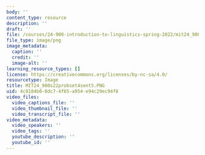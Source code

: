 ```yaml
---
body: ''
content_type: resource
description: ''
draft: ''
file: /courses/24-900-introduction-to-linguistics-spring-2022/mit24_900s22probset4sent5.png
file_type: image/png
image_metadata:
  caption: ''
  credit: ''
  image-alt: ''
learning_resource_types: []
license: https://creativecommons.org/licenses/by-nc-sa/4.0/
resourcetype: Image
title: MIT24_900s22probset4sent5.PNG
uid: 4c8184b0-0dc7-4f65-a954-e94c29ec94f8
video_files:
  video_captions_file: ''
  video_thumbnail_file: ''
  video_transcript_file: ''
video_metadata:
  video_speakers: ''
  video_tags: ''
  youtube_description: ''
  youtube_id: ''
---
```

